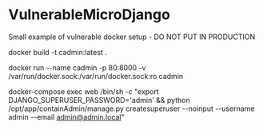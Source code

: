 # VulnerableMicroDjango
Small example of vulnerable docker setup - DO NOT PUT IN PRODUCTION


docker build -t cadmin:latest .

docker run --name cadmin -p 80:8000 -v /var/run/docker.sock:/var/run/docker.sock:ro cadmin


docker-compose exec web /bin/sh -c "export DJANGO_SUPERUSER_PASSWORD='admin' && python /opt/app/containAdmin/manage.py createsuperuser --noinput --username admin --email admin@admin.local"
